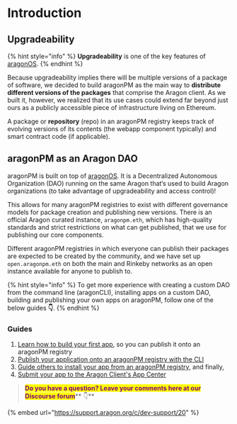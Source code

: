 # Introduction

## **Upgradeability**&#x20;

{% hint style="info" %}
**Upgradeability** is one of the key features of [aragonOS](../aragonos/).
{% endhint %}

Because upgradeability implies there will be multiple versions of a package of software, we decided to build aragonPM as the main way to **distribute different versions of the packages** that comprise the Aragon client. As we built it, however, we realized that its use cases could extend far beyond just ours as a publicly accessible piece of infrastructure living on Ethereum.

A package or **repository** (repo) in an aragonPM registry keeps track of evolving versions of its contents (the webapp component typically) and smart contract code (if applicable).

## aragonPM as an Aragon DAO <a href="#aragonpm-as-an-aragon-dao" id="aragonpm-as-an-aragon-dao"></a>

aragonPM is built on top of [aragonOS](https://hack.aragon.org/docs/aragonos-intro.html). It is a Decentralized Autonomous Organization (DAO) running on the same Aragon that‘s used to build Aragon organizations (to take advantage of upgradeability and access control)!

This allows for many aragonPM registries to exist with different governance models for package creation and publishing new versions. There is an official Aragon curated instance, `aragonpm.eth`, which has high-quality standards and strict restrictions on what can get published, that we use for publishing our core components.

Different aragonPM registries in which everyone can publish their packages are expected to be created by the community, and we have set up `open.aragonpm.eth` on both the main and Rinkeby networks as an open instance available for anyone to publish to.

{% hint style="info" %}
To get more experience with creating a custom DAO from the command line (aragonCLI), installing apps on a custom DAO, building and publishing your own apps on aragonPM, follow one of the below guides **👇**.
{% endhint %}

### Guides <a href="#guides" id="guides"></a>

1. [Learn how to build your first app](../guides/your-first-aragon-app.md), so you can publish it onto an aragonPM registry
2. [Publish your application onto an aragonPM registry with the CLI](../guides/publish-to-aragonpm.md)
3. [Guide others to install your app from an aragonPM registry](../guides/custom-deploy.md), and finally,
4. [Submit your app to the Aragon Client's App Center](../app-center/submitting-your-app-to-the-app-center.md)



> <mark style="color:purple;">**Do you have a question? Leave your comments here at our Discourse forum**</mark>** 👇**

{% embed url="https://support.aragon.org/c/dev-support/20" %}
